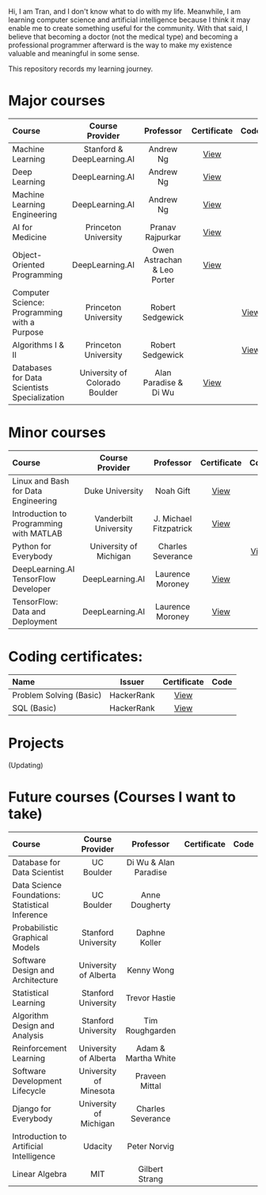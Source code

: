 Hi, I am Tran, and I don't know what to do with my life. Meanwhile, I am learning computer science and artificial intelligence because I think it may enable me to create something useful for the community. With that said, I believe that becoming a doctor (not the medical type) and becoming a professional programmer afterward is the way to make my existence valuable and meaningful in some sense.  

This repository records my learning journey. 

# Major courses

| Course                                        | Course Provider                    | Professor                     |Certificate     | Code            | Grade |
| :---                                          |    :----:                   |         :---:                 |  :---:         |           :---: | ---:  | 
| Machine Learning                              | Stanford & DeepLearning.AI  | Andrew Ng                     |  [View](https://www.coursera.org/account/accomplishments/specialization/certificate/QWATSCWEZND8)              |                 |  100.00%|
| Deep Learning                                 | DeepLearning.AI             | Andrew Ng                     |  [View](https://www.coursera.org/account/accomplishments/specialization/certificate/BX5PVVHUJJKW)              |                 |  96.69% |
| Machine Learning Engineering                  | DeepLearning.AI             | Andrew Ng                     |  [View](https://www.coursera.org/account/accomplishments/specialization/certificate/539JG4T2RW6E)              |                 |  99.50% |
| AI for Medicine                               | Princeton University        | Pranav Rajpurkar              |  [View](https://www.coursera.org/account/accomplishments/specialization/certificate/5YTXEMQSTBYR)              |                 |  98.11% |
| Object-Oriented Programming                   | DeepLearning.AI             | Owen Astrachan & Leo Porter   |  [View](https://www.coursera.org/account/accomplishments/specialization/certificate/EFGQH7E4YMCW)              |                 | 94.90%  | 
| Computer Science: Programming with a Purpose  | Princeton University        | Robert Sedgewick              |                |  [View](https://github.com/DeCuuTranVo/Computer-science-Programming-with-a-purpose-Princeton-Coursera)               |  96.43%| 
| Algorithms I & II                             | Princeton University        | Robert Sedgewick              |                |  [View](https://github.com/DeCuuTranVo/Algorithms-Princeton-Coursera)               | 96.70% |
|Databases for Data Scientists Specialization   | University of Colorado Boulder| Alan Paradise & Di Wu       | [View](https://www.coursera.org/account/accomplishments/specialization/certificate/HS4TSY3TFH36)               |                | 100.00%        | 

# Minor courses
| Course                                             | Course Provider                    | Professor                     |Certificate     | Code            | Grade |
| :---                                               |    :----:                   |         :---:                 |  :---:         |           :---: | ---:  |
| Linux and Bash for Data Engineering                | Duke University             | Noah Gift                     |[View](https://www.coursera.org/account/accomplishments/certificate/3G8UQD4YZWNY)                |                 | 100%   |
| Introduction to Programming with MATLAB            | Vanderbilt University       | J. Michael Fitzpatrick        |[View](https://www.coursera.org/account/accomplishments/certificate/ZXPKJMQ7DW9U)                |                 | 98.80% |
| Python for Everybody                               | University of Michigan      | Charles Severance             |                |[View](https://github.com/DeCuuTranVo/Python-for-Everybody)                 |  |
| DeepLearning.AI TensorFlow Developer               | DeepLearning.AI             | Laurence Moroney  |[View](https://www.coursera.org/account/accomplishments/specialization/certificate/EJEU8HKZN2WX) |                 | 98.97% |
| TensorFlow: Data and Deployment                    | DeepLearning.AI             | Laurence Moroney  |[View](https://www.coursera.org/account/accomplishments/specialization/certificate/4A2RZN9ZHCWL) |                 | 96.96% |


# Coding certificates:
| Name                                          | Issuer                      |       Certificate     | Code            |
| :---                                          |    :----:                   |         :---:         |            ---: |
| Problem Solving (Basic)                       | HackerRank                  |[View](https://www.hackerrank.com/certificates/9610c8c4c897)|                 |
| SQL (Basic)                                   | HackerRank                  |[View](https://www.hackerrank.com/certificates/41c1c938c92d)|                 |

# Projects
(Updating)

# Future courses (Courses I want to take)
| Course                                             | Course Provider                    | Professor                     |Certificate     | Code            |
| :---                                               |    :----:                   |         :---:                 |  :---:         |            ---: |
| Database for Data Scientist                        | UC Boulder                  | Di Wu & Alan Paradise         |                |                 |
| Data Science Foundations: Statistical Inference    | UC Boulder                  | Anne Dougherty                |                |                 |
| Probabilistic Graphical Models                     | Stanford University         | Daphne Koller                 |                |                 |
| Software Design and Architecture                   | University of Alberta       | Kenny Wong                    |                |                 |
| Statistical Learning                               | Stanford University         | Trevor Hastie                 |                |                 |
| Algorithm Design and Analysis                      | Stanford University         | Tim Roughgarden               |                |                 |
| Reinforcement Learning                             | University of Alberta       | Adam & Martha White           |                |                 |
| Software Development Lifecycle                     | University of Minesota      | Praveen Mittal                |                |                 |
| Django for Everybody                               | University of Michigan      | Charles Severance             |                |                 |
| Introduction to Artificial Intelligence            | Udacity                     | Peter Norvig                  |                |                 |
| Linear Algebra                                     | MIT                         | Gilbert Strang                |                |                 |
